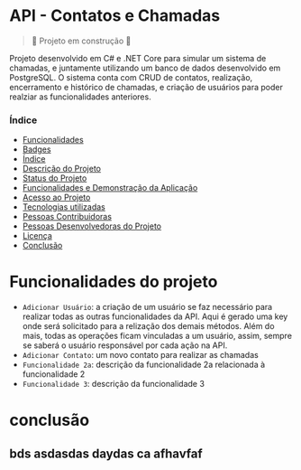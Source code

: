 # API - Contatos e Chamadas

> :construction: Projeto em construção :construction:

Projeto desenvolvido em C# e .NET Core para simular um sistema de chamadas, e juntamente utilizando um banco de dados desenvolvido em PostgreSQL. O sistema conta com CRUD de contatos, realização, encerramento e histórico de chamadas, e criação de usuários para poder realziar as funcionalidades anteriores.

### Índice 
* [Funcionalidades](#Funcionalidades-do-projeto)
* [Badges](#badges)
* [Índice](#índice)
* [Descrição do Projeto](#descrição-do-projeto)
* [Status do Projeto](#status-do-Projeto)
* [Funcionalidades e Demonstração da Aplicação](#funcionalidades-e-demonstração-da-aplicação)
* [Acesso ao Projeto](#acesso-ao-projeto)
* [Tecnologias utilizadas](#tecnologias-utilizadas)
* [Pessoas Contribuidoras](#pessoas-contribuidoras)
* [Pessoas Desenvolvedoras do Projeto](#pessoas-desenvolvedoras)
* [Licença](#licença)
* [Conclusão](#conclusão)

# Funcionalidades do projeto 
- `Adicionar Usuário`: a criação de um usuário se faz necessário para realizar todas as outras funcionalidades da API. Aqui é gerado uma key onde será solicitado para a relização dos demais métodos. Além do mais, todas as operações ficam vinculadas a um usuário, assim, sempre se saberá o usuário responsável por cada ação na API.
- `Adicionar Contato`: um novo contato para realizar as chamadas
- `Funcionalidade 2a`: descrição da funcionalidade 2a relacionada à funcionalidade 2
- `Funcionalidade 3`: descrição da funcionalidade 3

# conclusão
## bds asdasdas daydas ca afhavfaf
